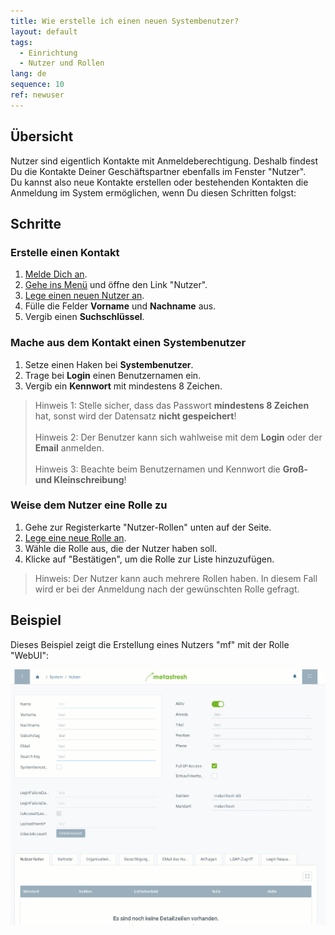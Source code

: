 ```yaml
---
title: Wie erstelle ich einen neuen Systembenutzer?
layout: default
tags:
  - Einrichtung
  - Nutzer und Rollen
lang: de
sequence: 10
ref: newuser
---
```


## Übersicht

Nutzer sind eigentlich Kontakte mit Anmeldeberechtigung. Deshalb findest Du die Kontakte Deiner Geschäftspartner ebenfalls im Fenster "Nutzer".<br>
Du kannst also neue Kontakte erstellen oder bestehenden Kontakten die Anmeldung im System ermöglichen, wenn Du diesen Schritten folgst:

## Schritte

### Erstelle einen Kontakt
1. [Melde Dich an](Anmeldung).
1. [Gehe ins Menü](Menu) und öffne den Link "Nutzer".
1. [Lege einen neuen Nutzer an](Neuer_Datensatz_Fenster_Webui).
1. Fülle die Felder **Vorname** und **Nachname** aus.
1. Vergib einen **Suchschlüssel**.

### Mache aus dem Kontakt einen Systembenutzer
1. Setze einen Haken bei **Systembenutzer**.
1. Trage bei **Login** einen Benutzernamen ein.
1. Vergib ein **Kennwort** mit mindestens 8 Zeichen.
  > Hinweis 1: Stelle sicher, dass das Passwort **mindestens 8 Zeichen** hat, sonst wird der Datensatz **nicht gespeichert**!<br><br>
  > Hinweis 2: Der Benutzer kann sich wahlweise mit dem **Login** oder der **Email** anmelden.<br><br>
  > Hinweis 3: Beachte beim Benutzernamen und Kennwort die **Groß- und Kleinschreibung**!


### Weise dem Nutzer eine Rolle zu
1. Gehe zur Registerkarte "Nutzer-Rollen" unten auf der Seite.
1. [Lege eine neue Rolle an](Neuer_Datensatz_Tab_Webui).
1. Wähle die Rolle aus, die der Nutzer haben soll.
1. Klicke auf "Bestätigen", um die Rolle zur Liste hinzuzufügen.
  > Hinweis: Der Nutzer kann auch mehrere Rollen haben. In diesem Fall wird er bei der Anmeldung nach der gewünschten Rolle gefragt.


## Beispiel

Dieses Beispiel zeigt die Erstellung eines Nutzers "mf" mit der Rolle "WebUI":

![](assets/neuernutzer.gif)
